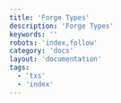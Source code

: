 ```yaml
---
title: 'Forge Types'
description: 'Forge Types'
keywords: ''
robots: 'index,follow'
category: 'docs'
layout: 'documentation'
tags:
  - 'txs'
  - 'index'
---
```

